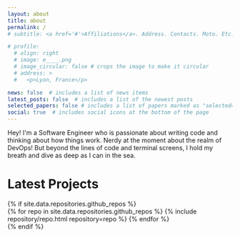 ```yaml
---
layout: about
title: about
permalink: /
# subtitle: <a href='#'>Affiliations</a>. Address. Contacts. Moto. Etc.

# profile:
  # align: right
  # image: e____.png
  # image_circular: false # crops the image to make it circular
  # address: >
  #   <p>Lyon, France</p>

news: false  # includes a list of news items
latest_posts: false  # includes a list of the newest posts
selected_papers: false # includes a list of papers marked as "selected={true}"
social: true  # includes social icons at the bottom of the page
---
```


Hey! I'm a Software Engineer who is passionate about writing code and thinking about how things work. Nerdy at the moment about the realm of DevOps! But beyond the lines of code and terminal screens, I hold my breath and dive as deep as I can in the sea.

<h1 class="post-title">Latest Projects</h1>
{% if site.data.repositories.github_repos %}
<div class="repositories d-flex flex-wrap flex-md-row flex-column justify-content-between align-items-center">
  {% for repo in site.data.repositories.github_repos %}
    {% include repository/repo.html repository=repo %}
  {% endfor %}
</div>
{% endif %}
